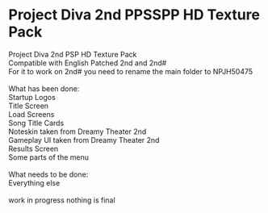 # Project Diva 2nd PPSSPP HD Texture Pack
Project Diva 2nd PSP HD Texture Pack<br>
Compatible with English Patched 2nd and 2nd#<br>
For it to work on 2nd# you need to rename the main folder to NPJH50475<br><br>
What has been done:<br>
Startup Logos<br>
Title Screen<br>
Load Screens<br>
Song Title Cards<br>
Noteskin taken from Dreamy Theater 2nd<br>
Gameplay UI taken from Dreamy Theater 2nd<br>
Results Screen<br>
Some parts of the menu<br><br>
What needs to be done:<br>
Everything else<br><br>
work in progress nothing is final
